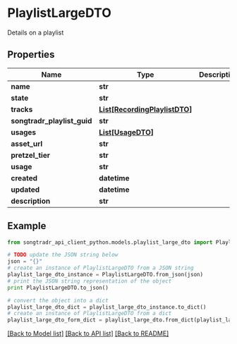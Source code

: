 # PlaylistLargeDTO

Details on a playlist

## Properties
Name | Type | Description | Notes
------------ | ------------- | ------------- | -------------
**name** | **str** |  | 
**state** | **str** |  | [optional] 
**tracks** | [**List[RecordingPlaylistDTO]**](RecordingPlaylistDTO.md) |  | [optional] 
**songtradr_playlist_guid** | **str** |  | [optional] 
**usages** | [**List[UsageDTO]**](UsageDTO.md) |  | [optional] 
**asset_url** | **str** |  | [optional] 
**pretzel_tier** | **str** |  | [optional] 
**usage** | **str** |  | [optional] 
**created** | **datetime** |  | [optional] 
**updated** | **datetime** |  | [optional] 
**description** | **str** |  | [optional] 

## Example

```python
from songtradr_api_client_python.models.playlist_large_dto import PlaylistLargeDTO

# TODO update the JSON string below
json = "{}"
# create an instance of PlaylistLargeDTO from a JSON string
playlist_large_dto_instance = PlaylistLargeDTO.from_json(json)
# print the JSON string representation of the object
print PlaylistLargeDTO.to_json()

# convert the object into a dict
playlist_large_dto_dict = playlist_large_dto_instance.to_dict()
# create an instance of PlaylistLargeDTO from a dict
playlist_large_dto_form_dict = playlist_large_dto.from_dict(playlist_large_dto_dict)
```
[[Back to Model list]](../README.md#documentation-for-models) [[Back to API list]](../README.md#documentation-for-api-endpoints) [[Back to README]](../README.md)



